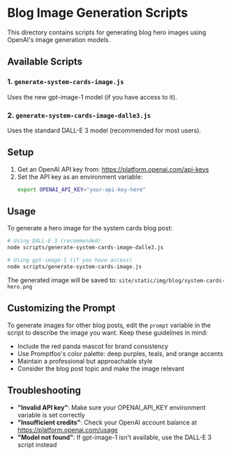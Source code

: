 # Blog Image Generation Scripts

This directory contains scripts for generating blog hero images using OpenAI's image generation models.

## Available Scripts

### 1. `generate-system-cards-image.js`
Uses the new gpt-image-1 model (if you have access to it).

### 2. `generate-system-cards-image-dalle3.js`
Uses the standard DALL-E 3 model (recommended for most users).

## Setup

1. Get an OpenAI API key from: https://platform.openai.com/api-keys
2. Set the API key as an environment variable:
   ```bash
   export OPENAI_API_KEY="your-api-key-here"
   ```

## Usage

To generate a hero image for the system cards blog post:

```bash
# Using DALL-E 3 (recommended)
node scripts/generate-system-cards-image-dalle3.js

# Using gpt-image-1 (if you have access)
node scripts/generate-system-cards-image.js
```

The generated image will be saved to: `site/static/img/blog/system-cards-hero.png`

## Customizing the Prompt

To generate images for other blog posts, edit the `prompt` variable in the script to describe the image you want. Keep these guidelines in mind:

- Include the red panda mascot for brand consistency
- Use Promptfoo's color palette: deep purples, teals, and orange accents
- Maintain a professional but approachable style
- Consider the blog post topic and make the image relevant

## Troubleshooting

- **"Invalid API key"**: Make sure your OPENAI_API_KEY environment variable is set correctly
- **"Insufficient credits"**: Check your OpenAI account balance at https://platform.openai.com/usage
- **"Model not found"**: If gpt-image-1 isn't available, use the DALL-E 3 script instead 